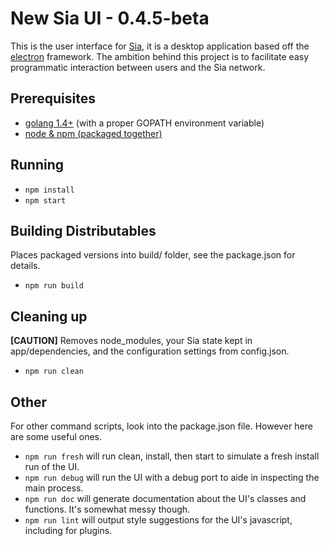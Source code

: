 # New Sia UI - 0.4.5-beta

This is the user interface for [Sia](https://github.com/NebulousLabs/Sia), it
is a desktop application based off the
[electron](https://github.com/atom/electron) framework. The ambition behind
this project is to facilitate easy programmatic interaction between users and
the Sia network.

## Prerequisites

- [golang 1.4+](https://golang.org/doc/install) (with a proper GOPATH environment variable)
- [node & npm (packaged together)](https://nodejs.org/download/)

## Running

* `npm install`
* `npm start`

## Building Distributables

Places packaged versions into build/ folder, see the package.json for details.

* `npm run build`

## Cleaning up

**[CAUTION]** Removes node_modules, your Sia state kept in app/dependencies,
and the configuration settings from config.json.

* `npm run clean`

## Other
For other command scripts, look into the package.json file. However here are
some useful ones.

* `npm run fresh`
will run clean, install, then start to simulate a fresh install run of the UI.
* `npm run debug`
will run the UI with a debug port to aide in inspecting the main process.
* `npm run doc`
will generate documentation about the UI's classes and functions. It's somewhat messy though.
* `npm run lint`
will output style suggestions for the UI's javascript, including for plugins.
